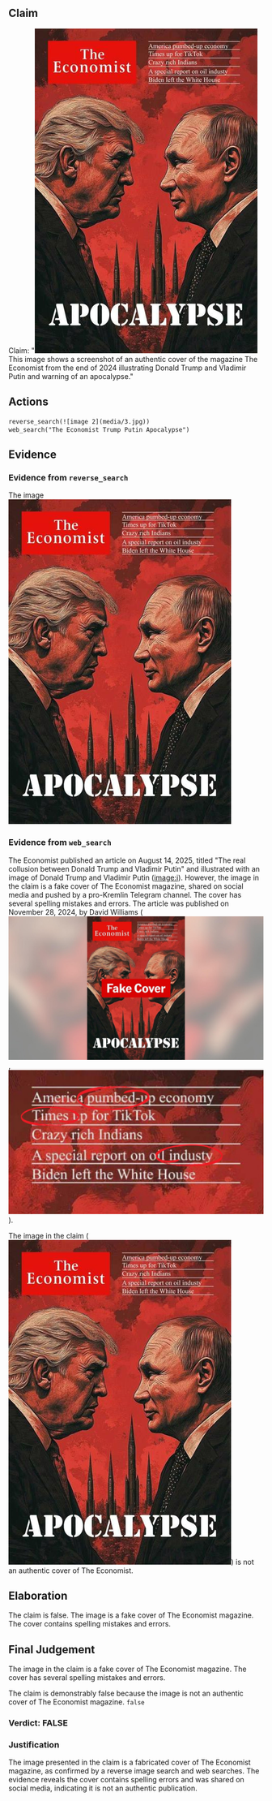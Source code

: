 ## Claim
Claim: "![image 2](media/3.jpg) This image shows a screenshot of an authentic cover of the magazine The Economist from the end of 2024 illustrating Donald Trump and Vladimir Putin and warning of an apocalypse."

## Actions
```
reverse_search(![image 2](media/3.jpg))
web_search("The Economist Trump Putin Apocalypse")
```

## Evidence
### Evidence from `reverse_search`
The image ![image 2](media/3.jpg)

### Evidence from `web_search`
The Economist published an article on August 14, 2025, titled "The real collusion between Donald Trump and Vladimir Putin" and illustrated with an image of Donald Trump and Vladimir Putin (<image:i>). However, the image in the claim is a fake cover of The Economist magazine, shared on social media and pushed by a pro-Kremlin Telegram channel. The cover has several spelling mistakes and errors. The article was published on November 28, 2024, by David Williams (![image 8867](media/2025-08-30_21-36-1756589761-502378.jpg), ![image 8868](media/2025-08-30_21-36-1756589766-225308.jpg)).

The image in the claim (![image 2](media/3.jpg)) is not an authentic cover of The Economist.


## Elaboration
The claim is false. The image is a fake cover of The Economist magazine. The cover contains spelling mistakes and errors.


## Final Judgement
The image in the claim is a fake cover of The Economist magazine. The cover has several spelling mistakes and errors.

The claim is demonstrably false because the image is not an authentic cover of The Economist magazine. `false`

### Verdict: FALSE

### Justification
The image presented in the claim is a fabricated cover of The Economist magazine, as confirmed by a reverse image search and web searches. The evidence reveals the cover contains spelling errors and was shared on social media, indicating it is not an authentic publication.
